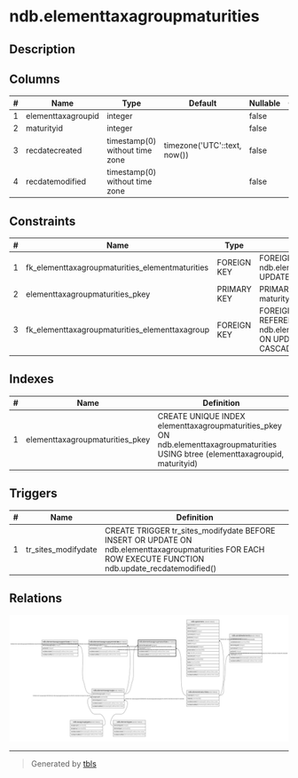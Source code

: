 # ndb.elementtaxagroupmaturities

## Description

## Columns

| # | Name               | Type                           | Default                      | Nullable | Children | Parents                                           | Comment |
| - | ------------------ | ------------------------------ | ---------------------------- | -------- | -------- | ------------------------------------------------- | ------- |
| 1 | elementtaxagroupid | integer                        |                              | false    |          | [ndb.elementtaxagroups](ndb.elementtaxagroups.md) |         |
| 2 | maturityid         | integer                        |                              | false    |          | [ndb.elementmaturities](ndb.elementmaturities.md) |         |
| 3 | recdatecreated     | timestamp(0) without time zone | timezone('UTC'::text, now()) | false    |          |                                                   |         |
| 4 | recdatemodified    | timestamp(0) without time zone |                              | false    |          |                                                   |         |

## Constraints

| # | Name                                            | Type        | Definition                                                                                                                |
| - | ----------------------------------------------- | ----------- | ------------------------------------------------------------------------------------------------------------------------- |
| 1 | fk_elementtaxagroupmaturities_elementmaturities | FOREIGN KEY | FOREIGN KEY (maturityid) REFERENCES ndb.elementmaturities(maturityid) ON UPDATE CASCADE ON DELETE CASCADE                 |
| 2 | elementtaxagroupmaturities_pkey                 | PRIMARY KEY | PRIMARY KEY (elementtaxagroupid, maturityid)                                                                              |
| 3 | fk_elementtaxagroupmaturities_elementtaxagroup  | FOREIGN KEY | FOREIGN KEY (elementtaxagroupid) REFERENCES ndb.elementtaxagroups(elementtaxagroupid) ON UPDATE CASCADE ON DELETE CASCADE |

## Indexes

| # | Name                            | Definition                                                                                                                         |
| - | ------------------------------- | ---------------------------------------------------------------------------------------------------------------------------------- |
| 1 | elementtaxagroupmaturities_pkey | CREATE UNIQUE INDEX elementtaxagroupmaturities_pkey ON ndb.elementtaxagroupmaturities USING btree (elementtaxagroupid, maturityid) |

## Triggers

| # | Name                | Definition                                                                                                                                              |
| - | ------------------- | ------------------------------------------------------------------------------------------------------------------------------------------------------- |
| 1 | tr_sites_modifydate | CREATE TRIGGER tr_sites_modifydate BEFORE INSERT OR UPDATE ON ndb.elementtaxagroupmaturities FOR EACH ROW EXECUTE FUNCTION ndb.update_recdatemodified() |

## Relations

![er](ndb.elementtaxagroupmaturities.svg)

---

> Generated by [tbls](https://github.com/k1LoW/tbls)